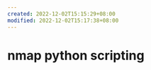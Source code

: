 ```yaml
---
created: 2022-12-02T15:15:29+08:00
modified: 2022-12-02T15:17:38+08:00
---
```


# nmap python scripting

